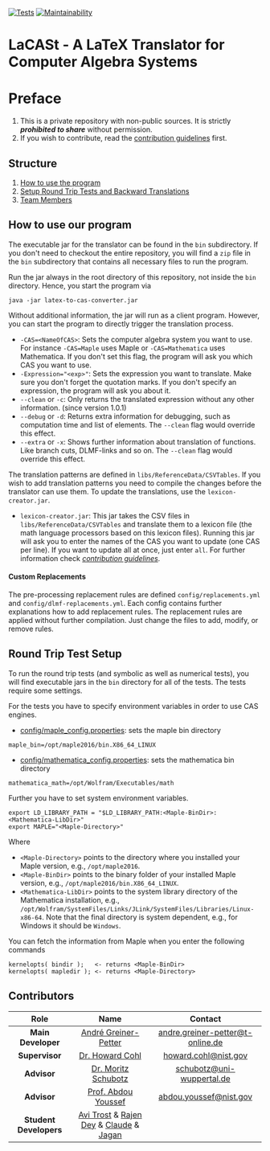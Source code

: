 [![Tests](https://github.com/ag-gipp/latex-grammar/workflows/translator-build-tests/badge.svg)](https://github.com/ag-gipp/latex-grammar/actions) [![Maintainability](https://api.codeclimate.com/v1/badges/3960df830b098ef0afa9/maintainability)](https://codeclimate.com/repos/5df6328a606a9501a1001189/maintainability) 

# LaCASt - A LaTeX Translator for Computer Algebra Systems

# Preface
1. This is a private repository with non-public sources. It is strictly **_prohibited to share_** without permission.
2. If you wish to contribute, read the [contribution guidelines](CONTRIBUTING.md) first.

## Structure
1. [How to use the program](#howTo)
2. [Setup Round Trip Tests and Backward Translations](#roundtrip)
3. [Team Members](#contributers)

## How to use our program<a name="howTo"></a>
The executable jar for the translator can be found in the `bin` subdirectory. If you don't need to checkout the entire
repository, you will find a `zip` file in the `bin` subdirectory that contains all necessary files to run the program.

Run the jar always in the root directory of this repository, not inside the `bin` directory. Hence, you start the program
via 
``` shell script
java -jar latex-to-cas-converter.jar
```

Without additional information, the jar will run as a client program. However, you can start the program to directly trigger
the translation process.    
* `-CAS=<NameOfCAS>`: Sets the computer algebra system you want to use. For instance `-CAS=Maple` uses Maple or `-CAS=Mathematica` uses Mathematica. If you don't set this flag, the program will ask you which CAS you want to use.
* `-Expression="<exp>"`: Sets the expression you want to translate. Make sure you don't forget the quotation marks. If you don't specify an expression, the program will ask you about it.
* `--clean` or `-c`: Only returns the translated expression without any other information. (since version 1.0.1)
* `--debug` or `-d`: Returns extra information for debugging, such as computation time and list of elements. The `--clean` flag would override this effect.
* `--extra` or `-x`: Shows further information about translation of functions. Like branch cuts, DLMF-links and so on. The `--clean` flag would override this effect.

The translation patterns are defined in `libs/ReferenceData/CSVTables`. If you wish to add translation patterns you need to
compile the changes before the translator can use them. To update the translations, use the `lexicon-creator.jar`.
* `lexicon-creator.jar`: This jar takes the CSV files in `libs/ReferenceData/CSVTables` and translate them to a lexicon 
file (the math language processors based on this lexicon files). Running this jar will ask you to enter the names of 
the CAS you want to update (one CAS per line). If you want to update all at once, just enter `all`. For further information check 
_[contribution guidelines](CONTRIBUTING.md)_.

#### Custom Replacements
The pre-processing replacement rules are defined `config/replacements.yml` and `config/dlmf-replacements.yml`. Each config
contains further explanations how to add replacement rules. The replacement rules are applied without further compilation.
Just change the files to add, modify, or remove rules.

## Round Trip Test Setup<a name="roundtrip"></a>
To run the round trip tests (and symbolic as well as numerical tests), you will find executable jars in the `bin` directory
for all of the tests. The tests require some settings. 

For the tests you have to specify environment variables in order to use CAS engines.
* [config/maple_config.properties](config/maple_config.properties): sets the maple bin directory
``` properties
maple_bin=/opt/maple2016/bin.X86_64_LINUX
```
* [config/mathematica_config.properties](config/mathematica_config.properties): sets the mathematica bin directory
``` properties
mathematica_math=/opt/Wolfram/Executables/math
```

Further you have to set system environment variables.
```
export LD_LIBRARY_PATH = "$LD_LIBRARY_PATH:<Maple-BinDir>:<Mathematica-LibDir>"
export MAPLE="<Maple-Directory>"
```
Where 
* `<Maple-Directory>` points to the directory where you installed your Maple version, e.g., `/opt/maple2016`. 
* `<Maple-BinDir>` points to the binary folder of your installed Maple version, e.g., `/opt/maple2016/bin.X86_64_LINUX`.
* `<Mathematica-LibDir>` points to the system library directory of the Mathematica installation, e.g., 
`/opt/Wolfram/SystemFiles/Links/JLink/SystemFiles/Libraries/Linux-x86-64`. Note that the final directory is system 
dependent, e.g., for Windows it should be `Windows`.

You can fetch the information from Maple when you enter the following commands
```
kernelopts( bindir );   <- returns <Maple-BinDir>
kernelopts( mapledir ); <- returns <Maple-Directory>
```

## Contributors<a name="contributers"></a>

| Role | Name | Contact |
| :---: | :---: | :---: |
| **Main Developer** | [André Greiner-Petter](https://github.com/AndreG-P) | [andre.greiner-petter@t-online.de](mailto:andre.greiner-petter@t-online.de) |
| **Supervisor** | [Dr. Howard Cohl](https://github.com/HowardCohl) | [howard.cohl@nist.gov](mailto:howard.cohl@nist.gov) |
| **Advisor** | [Dr. Moritz Schubotz](https://github.com/physikerwelt) | [schubotz@uni-wuppertal.de](mailto:schubotz@uni-wuppertal.de) |
| **Advisor** | [Prof. Abdou Youssef](https://github.com/abdouyoussef) | [abdou.youssef@nist.gov](mailto:abdou.youssef@nist.gov) |
| **Student Developers** | [Avi Trost](https://github.com/avitrost) & [Rajen Dey](https://github.com/Nejiv) & [Claude](https://github.com/ClaudeZou) & [Jagan](https://github.com/notjagan) | |
